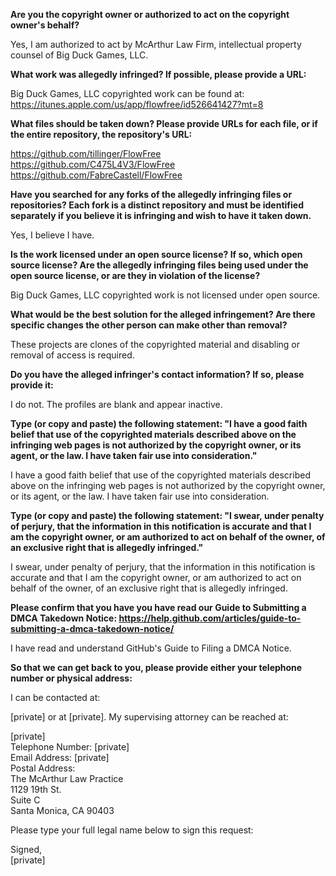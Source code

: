 **Are you the copyright owner or authorized to act on the copyright owner's behalf?**

Yes, I am authorized to act by McArthur Law Firm, intellectual property counsel of Big Duck Games, LLC.

**What work was allegedly infringed? If possible, please provide a URL:**

Big Duck Games, LLC copyrighted work can be found at:  
https://itunes.apple.com/us/app/flowfree/id526641427?mt=8

**What files should be taken down? Please provide URLs for each file, or if the entire repository, the repository's URL:**  

https://github.com/tillinger/FlowFree  
https://github.com/C475L4V3/FlowFree  
https://github.com/FabreCastell/FlowFree  

**Have you searched for any forks of the allegedly infringing files or repositories? Each fork is a distinct repository and must be identified separately if you believe it is infringing and wish to have it taken down.**

Yes, I believe I have.

**Is the work licensed under an open source license? If so, which open source license? Are the allegedly infringing files being used under the open source license, or are they in violation of the license?**

Big Duck Games, LLC copyrighted work is not licensed under open source.

**What would be the best solution for the alleged infringement? Are there specific changes the other person can make other than removal?**

These projects are clones of the copyrighted material and disabling or removal of access is required.

**Do you have the alleged infringer's contact information? If so, please provide it:**

I do not. The profiles are blank and appear inactive.

**Type (or copy and paste) the following statement: "I have a good faith belief that use of the copyrighted materials described above on the infringing web pages is not authorized by the copyright owner, or its agent, or the law. I have taken fair use into consideration."**

I have a good faith belief that use of the copyrighted materials described above on the infringing web pages is not authorized by the copyright owner, or its agent, or the law. I have taken fair use into consideration.

**Type (or copy and paste) the following statement: "I swear, under penalty of perjury, that the information in this notification is accurate and that I am the copyright owner, or am authorized to act on behalf of the owner, of an exclusive right that is allegedly infringed."**

I swear, under penalty of perjury, that the information in this notification is accurate and that I am the copyright owner, or am authorized to act on behalf of the owner, of an exclusive right that is allegedly infringed.

**Please confirm that you have you have read our Guide to Submitting a DMCA Takedown Notice: https://help.github.com/articles/guide-to-submitting-a-dmca-takedown-notice/**

I have read and understand GitHub's Guide to Filing a DMCA Notice.

**So that we can get back to you, please provide either your telephone number or physical address:**

I can be contacted at:

[private] or at [private]. My supervising attorney can be reached at:

[private]   
Telephone Number: [private]  
Email Address: [private]  
Postal Address:  
The McArthur Law Practice  
1129 19th St.  
Suite C  
Santa Monica, CA 90403  

Please type your full legal name below to sign this request:

Signed,  
[private]
